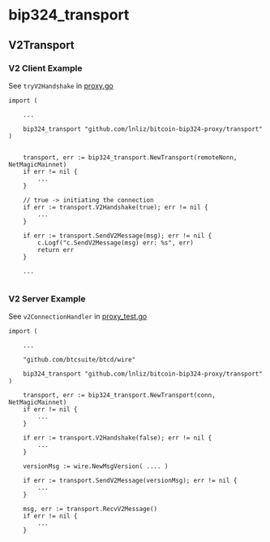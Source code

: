 # bip324_transport

## V2Transport


### V2 Client Example

See `tryV2Handshake` in [proxy.go](../proxy.go)

```
import (

    ...

	bip324_transport "github.com/lnliz/bitcoin-bip324-proxy/transport"
)


    transport, err := bip324_transport.NewTransport(remoteNonn, NetMagicMainnet)
    if err != nil {
        ...
    }

    // true -> initiating the connection    
	if err := transport.V2Handshake(true); err != nil {
        ...
    }

	if err := transport.SendV2Message(msg); err != nil {
		c.Logf("c.SendV2Message(msg) err: %s", err)
		return err
	}

    ...


```



### V2 Server Example

See `v2ConnectionHandler` in [proxy_test.go](../proxy_test.go)

```
import (

    ...

	"github.com/btcsuite/btcd/wire"

	bip324_transport "github.com/lnliz/bitcoin-bip324-proxy/transport"
)

	transport, err := bip324_transport.NewTransport(conn, NetMagicMainnet)
	if err != nil {
        ...
	}

	if err := transport.V2Handshake(false); err != nil {
        ...
	}

	versionMsg := wire.NewMsgVersion( .... )

	if err := transport.SendV2Message(versionMsg); err != nil {
        ...
	}

	msg, err := transport.RecvV2Message()
	if err != nil {
        ...
	}

```